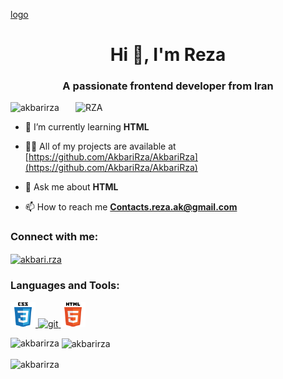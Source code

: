 [logo]()
<h1 align="center">Hi 👋, I'm Reza</h1>
<h3 align="center">A passionate frontend developer from Iran</h3>

<img align="right" alt="RZA" width="400" src="https://i.gifer.com/4I9G.gif">
  
<p align="left"> <img src="https://komarev.com/ghpvc/?username=akbarirza&label=Profile%20views&color=0e75b6&style=flat" alt="akbarirza" /> </p>

- 🌱 I’m currently learning **HTML**

- 👨‍💻 All of my projects are available at [https://github.com/AkbariRza/AkbariRza](https://github.com/AkbariRza/AkbariRza)

- 💬 Ask me about **HTML**

- 📫 How to reach me **Contacts.reza.ak@gmail.com**

<h3 align="left">Connect with me:</h3>
<p align="left">
<a href="https://instagram.com/akbari.rza" target="blank"><img align="center" src="https://raw.githubusercontent.com/rahuldkjain/github-profile-readme-generator/master/src/images/icons/Social/instagram.svg" alt="akbari.rza" height="30" width="40" /></a>
</p>

<h3 align="left">Languages and Tools:</h3>
<p align="left"> <a href="https://www.w3schools.com/css/" target="_blank" rel="noreferrer"> <img src="https://raw.githubusercontent.com/devicons/devicon/master/icons/css3/css3-original-wordmark.svg" alt="css3" width="40" height="40"/> </a> <a href="https://git-scm.com/" target="_blank" rel="noreferrer"> <img src="https://www.vectorlogo.zone/logos/git-scm/git-scm-icon.svg" alt="git" width="40" height="40"/> </a> <a href="https://www.w3.org/html/" target="_blank" rel="noreferrer"> <img src="https://raw.githubusercontent.com/devicons/devicon/master/icons/html5/html5-original-wordmark.svg" alt="html5" width="40" height="40"/> </a> </p>

<p><img align="left" src="https://github-readme-stats.vercel.app/api/top-langs?username=akbarirza&show_icons=true&locale=en&layout=compact" alt="akbarirza" /></p>

<p>&nbsp;<img align="center" src="https://github-readme-stats.vercel.app/api?username=akbarirza&show_icons=true&locale=en" alt="akbarirza" /></p>

<p><img align="center" src="https://github-readme-streak-stats.herokuapp.com/?user=akbarirza&" alt="akbarirza" /></p>
